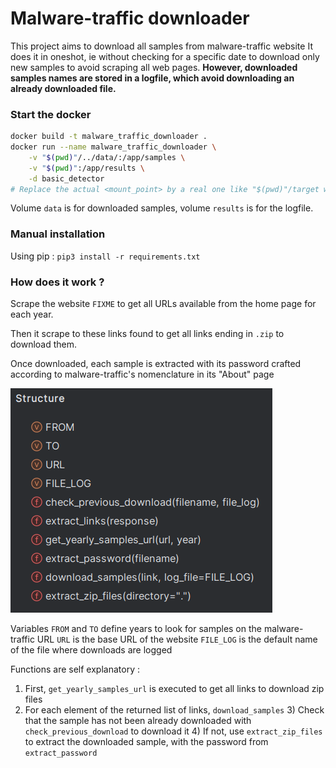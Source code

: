 # Malware-traffic downloader

This project aims to download all samples from malware-traffic website
It does it in oneshot, ie without checking for a specific date to download only new samples to avoid scraping all web pages.
**However, downloaded samples names are stored in a logfile, which avoid downloading an already downloaded file.**


### Start the docker

```bash
docker build -t malware_traffic_downloader .
docker run --name malware_traffic_downloader \
    -v "$(pwd)"/../data/:/app/samples \
    -v "$(pwd)":/app/results \
    -d basic_detector
# Replace the actual <mount_point> by a real one like "$(pwd)"/target where are stored samples
```

Volume `data` is for downloaded samples, volume `results` is for the logfile.


### Manual installation

Using pip :
`pip3 install -r requirements.txt`

### How does it work ?

Scrape the website `FIXME` to get all URLs available from the home page for each year.

Then it scrape to these links found to get all links ending in `.zip` to download them.

Once downloaded, each sample is extracted with its password crafted according to malware-traffic's nomenclature in its "About" page

![structure.png](structure.png)

Variables `FROM` and `TO` define years to look for samples on the malware-traffic URL
`URL` is the base URL of the website
`FILE_LOG` is the default name of the file where downloads are logged

Functions are self explanatory :
1) First, `get_yearly_samples_url` is executed to get all links to download zip files
2) For each element of the returned list of links, `download_samples`
   3) Check that the sample has not been already downloaded with `check_previous_download` to download it
   4) If not, use `extract_zip_files` to extract the downloaded sample, with the password from `extract_password`